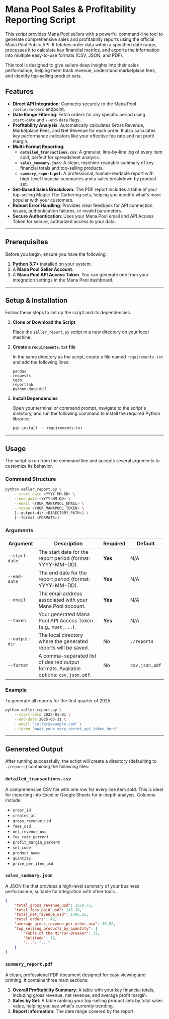 # Mana Pool Sales & Profitability Reporting Script

This script provides Mana Pool sellers with a powerful command-line tool to generate comprehensive sales and profitability reports using the official Mana Pool Public API. It fetches order data within a specified date range, processes it to calculate key financial metrics, and exports the information into multiple easy-to-use formats (CSV, JSON, and PDF).

This tool is designed to give sellers deep insights into their sales performance, helping them track revenue, understand marketplace fees, and identify top-selling product sets.

## Features

- **Direct API Integration**: Connects securely to the Mana Pool `/seller/orders` endpoint.
- **Date Range Filtering**: Fetch orders for any specific period using `--start-date` and `--end-date` flags.
- **Profitability Analysis**: Automatically calculates Gross Revenue, Marketplace Fees, and Net Revenue for each order. It also calculates key performance indicators like your effective fee rate and net profit margin.
- **Multi-Format Reporting**:
    - **`detailed_transactions.csv`**: A granular, line-by-line log of every item sold, perfect for spreadsheet analysis.
    - **`sales_summary.json`**: A clean, machine-readable summary of key financial totals and top-selling products.
    - **`summary_report.pdf`**: A professional, human-readable report with high-level financial summaries and a sales breakdown by product set.
- **Set-Based Sales Breakdown**: The PDF report includes a table of your top-selling Magic: The Gathering sets, helping you identify what's most popular with your customers.
- **Robust Error Handling**: Provides clear feedback for API connection issues, authentication failures, or invalid parameters.
- **Secure Authentication**: Uses your Mana Pool email and API Access Token for secure, authorized access to your data.

---

## Prerequisites

Before you begin, ensure you have the following:

1.  **Python 3.7+** installed on your system.
2.  A **Mana Pool Seller Account**.
3.  A **Mana Pool API Access Token**. You can generate one from your integration settings in the Mana Pool dashboard.

---

## Setup & Installation

Follow these steps to set up the script and its dependencies.

1.  **Clone or Download the Script**

    Place the `seller_report.py` script in a new directory on your local machine.

2.  **Create a `requirements.txt` file**

    In the same directory as the script, create a file named `requirements.txt` and add the following lines:

    ```
    pandas
    requests
    tqdm
    reportlab
    python-dateutil
    ```

3.  **Install Dependencies**

    Open your terminal or command prompt, navigate to the script's directory, and run the following command to install the required Python libraries:

    ```bash
    pip install -r requirements.txt
    ```

---

## Usage

The script is run from the command line and accepts several arguments to customize its behavior.

### Command Structure

```bash
python seller_report.py \
    --start-date <YYYY-MM-DD> \
    --end-date <YYYY-MM-DD> \
    --email <YOUR_MANAPOOL_EMAIL> \
    --token <YOUR_MANAPOOL_TOKEN> \
    [--output-dir <DIRECTORY_PATH>] \
    [--format <FORMATS>]
```

### Arguments

| Argument         | Description                                                                                             | Required | Default         |
| ---------------- | ------------------------------------------------------------------------------------------------------- | -------- | --------------- |
| `--start-date`   | The start date for the report period (format: YYYY-MM-DD).                                              | **Yes**  | N/A             |
| `--end-date`     | The end date for the report period (format: YYYY-MM-DD).                                                | **Yes**  | N/A             |
| `--email`        | The email address associated with your Mana Pool account.                                               | **Yes**  | N/A             |
| `--token`        | Your generated Mana Pool API Access Token (e.g., `mpat_...`).                                           | **Yes**  | N/A             |
| `--output-dir`   | The local directory where the generated reports will be saved.                                          | No       | `./reports`     |
| `--format`       | A comma-separated list of desired output formats. Available options: `csv`, `json`, `pdf`.              | No       | `csv,json,pdf`  |

### Example

To generate all reports for the first quarter of 2025:

```bash
python seller_report.py \
    --start-date 2025-01-01 \
    --end-date 2025-03-31 \
    --email "seller@example.com" \
    --token "mpat_your_very_secret_api_token_here"
```

---

## Generated Output

After running successfully, the script will create a directory (defaulting to `./reports`) containing the following files:

### `detailed_transactions.csv`

A comprehensive CSV file with one row for every line item sold. This is ideal for importing into Excel or Google Sheets for in-depth analysis. Columns include:
- `order_id`
- `created_at`
- `gross_revenue_usd`
- `fees_usd`
- `net_revenue_usd`
- `fee_rate_percent`
- `profit_margin_percent`
- `set_code`
- `product_name`
- `quantity`
- `price_per_item_usd`

### `sales_summary.json`

A JSON file that provides a high-level summary of your business performance, suitable for integration with other tools.

```json
{
    "total_gross_revenue_usd": 1550.75,
    "total_fees_paid_usd": 145.20,
    "total_net_revenue_usd": 1405.55,
    "total_orders": 42,
    "average_gross_revenue_per_order_usd": 36.92,
    "top_selling_products_by_quantity": {
        "Fable of the Mirror-Breaker": 15,
        "Solitude": 12,
        "...": "..."
    }
}
```

### `summary_report.pdf`

A clean, professional PDF document designed for easy viewing and printing. It contains three main sections:
1.  **Overall Profitability Summary**: A table with your key financial totals, including gross revenue, net revenue, and average profit margin.
2.  **Sales by Set**: A table ranking your top-selling product sets by total sales value, helping you see what's currently trending.
3.  **Report Information**: The date range covered by the report.